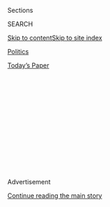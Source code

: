 <div id="app">

<div>

<div>

<div>

<div class="NYTAppHideMasthead css-1q2w90k e1suatyy0">

<div class="section css-ui9rw0 e1suatyy2">

<div class="css-eph4ug er09x8g0">

<div class="css-6n7j50">

</div>

<span class="css-1dv1kvn">Sections</span>

<div class="css-10488qs">

<span class="css-1dv1kvn">SEARCH</span>

</div>

[Skip to content](#site-content)[Skip to site
index](#site-index)

</div>

<div id="masthead-section-label" class="css-1wr3we4 eaxe0e00">

[Politics](https://www.nytimes.com/section/politics)

</div>

<div class="css-10698na e1huz5gh0">

</div>

</div>

<div id="masthead-bar-one" class="section hasLinks css-15hmgas e1csuq9d3">

<div class="css-uqyvli e1csuq9d0">

</div>

<div class="css-1uqjmks e1csuq9d1">

</div>

<div class="css-9e9ivx">

[](https://myaccount.nytimes.com/auth/login?response_type=cookie&client_id=vi)

</div>

<div class="css-1bvtpon e1csuq9d2">

[Today’s
Paper](https://www.nytimes.com/section/todayspaper)

</div>

</div>

</div>

</div>

<div data-aria-hidden="false">

<div id="site-content" data-role="main">

<div>

<div class="css-1aor85t" style="opacity:0.000000001;z-index:-1;visibility:hidden">

<div class="css-1hqnpie">

<div class="css-epjblv">

<span class="css-17xtcya">[Politics](/section/politics)</span><span class="css-x15j1o">|</span><span class="css-fwqvlz">Kayleigh
McEnany Heckles the Press. Is That
All?</span>

</div>

<div class="css-k008qs">

<div class="css-1iwv8en">

<span class="css-18z7m18"></span>

<div>

</div>

</div>

<span class="css-1n6z4y">https://nyti.ms/3i0XaqO</span>

<div class="css-1705lsu">

<div class="css-4xjgmj">

<div class="css-4skfbu" data-role="toolbar" data-aria-label="Social Media Share buttons, Save button, and Comments Panel with current comment count" data-testid="share-tools">

  - 
  - 
  - 
  - 
    
    <div class="css-6n7j50">
    
    </div>

  - 

</div>

</div>

</div>

</div>

</div>

</div>

<div id="NYT_TOP_BANNER_REGION" class="css-13pd83m">

</div>

<div id="top-wrapper" class="css-1sy8kpn">

<div id="top-slug" class="css-l9onyx">

Advertisement

</div>

[Continue reading the main
story](#after-top)

<div class="ad top-wrapper" style="text-align:center;height:100%;display:block;min-height:250px">

<div id="top" class="place-ad" data-position="top" data-size-key="top">

</div>

</div>

<div id="after-top">

</div>

</div>

<div>

<div id="sponsor-wrapper" class="css-1hyfx7x">

<div id="sponsor-slug" class="css-19vbshk">

Supported by

</div>

[Continue reading the main
story](#after-sponsor)

<div id="sponsor" class="ad sponsor-wrapper" style="text-align:center;height:100%;display:block">

</div>

<div id="after-sponsor">

</div>

</div>

<div class="css-186x18t">

White HOUse MEMO

</div>

<div class="css-1vkm6nb ehdk2mb0">

# Kayleigh McEnany Heckles the Press. Is That All?

</div>

President Trump does not always watch her briefings, and even his allies
say she risks being known more for “hitting the press with a
two-by-four” than advancing his priorities.

<div class="css-79elbk" data-testid="photoviewer-wrapper">

<div class="css-z3e15g" data-testid="photoviewer-wrapper-hidden">

</div>

<div class="css-1a48zt4 ehw59r15" data-testid="photoviewer-children">

![<span class="css-16f3y1r e13ogyst0" data-aria-hidden="true">Kayleigh
McEnany is the fourth White House press secretary since President Trump
took
office.</span><span class="css-cnj6d5 e1z0qqy90" itemprop="copyrightHolder"><span class="css-1ly73wi e1tej78p0">Credit...</span><span><span>Doug
Mills/The New York
Times</span></span></span>](https://static01.nyt.com/images/2020/08/02/us/politics/02dc-kayleigh-pix1/02dc-kayleigh-pix1-articleLarge.jpg?quality=75&auto=webp&disable=upscale)

</div>

</div>

<div class="css-18e8msd">

<div class="css-pdw9fk epjyd6m0">

<div class="css-1txwxcy ey68jwv0" data-aria-hidden="true">

[![Katie
Rogers](https://static01.nyt.com/images/2018/06/12/multimedia/author-katie-rogers/author-katie-rogers-thumbLarge-v2.png
"Katie Rogers")](https://www.nytimes.com/by/katie-rogers)[![Maggie
Haberman](https://static01.nyt.com/images/2018/07/12/multimedia/author-maggie-haberman/author-maggie-haberman-thumbLarge.png
"Maggie Haberman")](https://www.nytimes.com/by/maggie-haberman)

</div>

<div class="css-1baulvz">

By [<span class="css-1baulvz" itemprop="name">Katie
Rogers</span>](https://www.nytimes.com/by/katie-rogers) and
[<span class="css-1baulvz last-byline" itemprop="name">Maggie
Haberman</span>](https://www.nytimes.com/by/maggie-haberman)

</div>

</div>

  - 
    
    <div class="css-ld3wwf e16638kd2">
    
    Aug. 2,
    2020
    
    </div>

  - 
    
    <div class="css-4xjgmj">
    
    <div class="css-d8bdto" data-role="toolbar" data-aria-label="Social Media Share buttons, Save button, and Comments Panel with current comment count" data-testid="share-tools">
    
      - 
      - 
      - 
      - 
        
        <div class="css-6n7j50">
        
        </div>
    
      - 
    
    </div>
    
    </div>

</div>

</div>

<div class="section meteredContent css-1r7ky0e" name="articleBody" itemprop="articleBody">

<div class="css-1fanzo5 StoryBodyCompanionColumn">

<div class="css-53u6y8">

WASHINGTON — For the first half of his term, President Trump treated the
White House press briefing as must-see television. From his small dining
room off the Oval Office, he kept close watch over his first two press
secretaries as they battled with journalists, defended his performance
and often tried to rewrite history.

Kayleigh McEnany, the fourth person to hold the job since Mr. Trump took
office, does all of those things. The difference now is that the
president, who once considered the White House briefings to be
appointment television, does not always watch.

Just over 13 weeks from Election Day, Mr. Trump is back to serving as
his own primary spokesman, putting his faith in himself to pull out of a
deep polling hole and make the case for why voters should choose to give
him four more years despite his mishandling of the [coronavirus
pandemic](https://www.nytimes.com/news-event/coronavirus) and a [brutal
recession](https://www.nytimes.com/2020/07/30/business/economy/q2-gdp-coronavirus-economy.html).

Whether he is helping himself is subject to debate. But his decision to
put himself front and center on a near-daily basis has left Ms. McEnany
in a distinctly secondary role. Not only has her audience of one failed
to watch a number of her briefings in recent weeks — a senior
administration official suggested on Friday that the president was busy
with other matters — she has also encountered flagging interest from
television networks; only Fox News regularly carries her briefings live,
and at least one network has declined a request to have her appear on
one of its shows.

</div>

</div>

<div class="css-1fanzo5 StoryBodyCompanionColumn">

<div class="css-53u6y8">

All of that is leaving it increasingly unclear what purpose Ms. McEnany
is filling beyond berating the news media from the briefing room podium.

When Ms. McEnany, 32, [assumed the role in
April](https://www.nytimes.com/2020/04/07/us/politics/kayleigh-mcenany-stephanie-grisham-trump.html),
Mr. Trump was delivering two-hour briefings on the coronavirus pandemic.
At the time, questions were raised internally about whether Ms. McEnany
should start formalized briefings or continue defending the president
through television appearances — she initially made a name for herself
in his world by defending him on CNN, a network where he has few allies.

In April, her new colleagues also wondered how Ms. McEnany, an operative
known for overtly partisan and often fact-free defenses of the
president, would fare in the White House, which is [supposed to separate
official business from campaign
operations](https://www.nytimes.com/2020/07/16/us/politics/trump-goya-ivanka.html)
— at least in theory.

If that was ever a concern for Ms. McEnany or anyone else on staff, it
never showed. Working with Mark Meadows, the White House chief of staff,
and several of the officials he brought with him when he joined the
administration in March, Ms. McEnany reinstated the briefings, which had
been stopped under her predecessor, Stephanie Grisham. Ms. McEnany
infused them with campaign-style talking points and edited videos of
news clips, some of which were stripped of context.

Instead of bringing the public health experts involved in the
coronavirus response with her to the podium so that reporters could ask
them questions, she spoke to them herself beforehand.

</div>

</div>

<div class="css-1fanzo5 StoryBodyCompanionColumn">

<div class="css-53u6y8">

Early in Ms. McEnany’s tenure, she was praised by conservative news
media for her attacks on the mainstream press. But since then, she has
so far struggled to make the briefings compelling enough — or credible
enough — to refocus the attention on what the administration hopes to
highlight instead of the pandemic. She recently resorted to playing a
video of protesters in Portland, Ore., that she accused the news media
of ignoring. The video [contained explicit
language](https://twitter.com/alexnazaryan/status/1286718175506178048?ref_src=twsrc%5Etfw%7Ctwcamp%5Etweetembed%7Ctwterm%5E1286718175506178048%7Ctwgr%5E&ref_url=https%3A%2F%2Fwww.businessinsider.com%2Ffox-news-cut-away-from-disturbing-portland-video-wh-briefing-2020-7),
causing Fox News, which faithfully airs the briefings, to cut away.

“We were not expecting that video, and our management here at Fox News
has decided we will cut away at this time,” the host, Harris Faulkner,
said.

Ms. McEnany is hardly the first Trump press secretary to criticize the
news media, or to say things from the podium that are untrue.

Sean Spicer, the first to hold the job under Mr. Trump, started out by
trying to persuade incredulous reporters and the nation that the
Inauguration Day crowd size set an attendance record. ([It
didn’t](https://www.nytimes.com/2017/01/22/us/politics/president-trump-inauguration-crowd-white-house.html).)
Sarah Huckabee Sanders
[refused](https://www.theguardian.com/us-news/2018/aug/03/sanders-trump-acosta-media-enemy)
to disavow Mr. Trump’s claim that journalists were the enemies of the
people. And Ms. Grisham, [who never held a
briefing](https://www.nytimes.com/2020/01/10/business/media/stephanie-grisham-trump-press-secretary.html),
preferred using Twitter to call out journalists by name.

But for all that, Ms. McEnany’s predecessors also understood the value
in working with reporters, even when it was not something Mr. Trump
encouraged.

Jonathan Karl of ABC News, the former president of the White House
Correspondents’ Association, criticized Ms. McEnany’s tendency to fill
the press briefings with “head-spinning contradictions” and her lack of
interest in clarifying Mr. Trump’s decisions, particularly on matters of
race.

“The White House press secretary serves at the pleasure of a president
but is also a public servant whose salary is paid by taxpayers,” Mr.
Karl [wrote in a Washington Post
op-ed](https://www.washingtonpost.com/opinions/its-the-duty-of-the-white-house-press-secretary-to-hold-briefings-but-not-like-this/2020/07/10/1a61ae78-c2cc-11ea-b178-bb7b05b94af1_story.html)
in July. “Denying reality and using the White House podium for purely
political purposes is a violation of public trust.”

</div>

</div>

<div class="css-1fanzo5 StoryBodyCompanionColumn">

<div class="css-53u6y8">

Ms. McEnany has taken the adversarial posture to a new level. At one
point, she insinuated that reporters were adverse to religion by saying
journalists were “desperately” opposed to houses of worship reopening
during the pandemic.

Ari Fleischer, who served as press secretary during the administration
of President George W. Bush, praised Ms. McEnany’s performance but said
she had demonstrated little interest in forging a relationship with the
press. He said her tendency of “hitting the press with a two-by-four”
risked overshadowing any substantive contributions.

“The press secretaries have always [served two
masters](https://www.nytimes.com/2001/01/22/us/public-lives-careful-steps-took-press-secretary-to-the-white-house.html),
as the old adage goes,” Mr. Fleischer, a Fox News contributor, said.
“But these days, the president is way bigger than the press in reality
of how the briefing works.”

Mike McCurry, who served as press secretary under President Bill
Clinton, said that Ms. McEnany only seemed to be interested in serving
as a partisan booster for the president.

“There’s got to be a balance between providing information and content
that is useful to the public while advancing whatever the president’s
political objectives are,” Mr. McCurry said. “You kind of have to keep
both of those goals in mind.”

The White House disputed the idea that Ms. McEnany did not work with
reporters, but officials said she spent most of her time with the
president, maintaining that is what she should be doing as his chief
spokeswoman. Officials said that no cable television networks had
declined to have Ms. McEnany appear, but that she almost exclusively
appeared on Fox News.

“Kayleigh is a skilled, savvy communicator who delivers policy positions
while vocally defending President Trump against biased, negative media
coverage — which she is not afraid to expose when journalists attempt to
distort the record,” Judd Deere, a White House spokesman, said in a
statement about his boss.

</div>

</div>

<div class="css-1fanzo5 StoryBodyCompanionColumn">

<div class="css-53u6y8">

Questioning news coverage has become a central part of her regular
briefings. Ms. McEnany and members of the White House communications
staff spend much of the mornings on the days she briefs in preparation
for her to take the podium, assembling talking points and counterattacks
that are then stuffed into an oversized binder. The final product is
assembled for her by Julia Hahn, a former Breitbart News employee who
now works on the White House press and communications staff.

</div>

</div>

<div class="css-79elbk" data-testid="photoviewer-wrapper">

<div class="css-z3e15g" data-testid="photoviewer-wrapper-hidden">

</div>

<div class="css-1a48zt4 ehw59r15" data-testid="photoviewer-children">

![<span class="css-16f3y1r e13ogyst0" data-aria-hidden="true">Ms.
McEnany with her briefing binder last
month.</span><span class="css-cnj6d5 e1z0qqy90" itemprop="copyrightHolder"><span class="css-1ly73wi e1tej78p0">Credit...</span><span>Doug
Mills/The New York
Times</span></span>](https://static01.nyt.com/images/2020/08/02/us/politics/02dc-kayleigh-pix2/merlin_174798384_5e8585d7-a727-4a98-869b-232fd7a8fc1a-articleLarge.jpg?quality=75&auto=webp&disable=upscale)

</div>

</div>

<div class="css-1fanzo5 StoryBodyCompanionColumn">

<div class="css-53u6y8">

A recent photograph of the innards of the binder — full of tabs
containing ready-made talking points on topics such as “HATE,” “LIES,”
“MASKS” and “WINS” — offered a lens not into the problems the
administration faces, but [how Mr. Trump and his aides would prefer to
recast
them](https://www.washingtonpost.com/politics/2020/07/17/heres-what-kayleigh-mcenany-would-like-talk-about/).

On Friday, Ms. McEnany’s fingers trailed through the binder tabs as she
received a question on elections in Hong Kong. “I do have an answer for
you,” she said, before reading from a prepared statement that condemned
officials there for [postponing an
election](https://www.nytimes.com/2020/07/31/world/asia/hong-kong-election-delayed.html).

In the same briefing, she defended Mr. Trump’s suggestion that the
November election be postponed, in part because he had directed her to
focus part of her briefing on the topic, a senior administration
official said.

At other times, Ms. McEnany and Mr. Trump have not been in sync. Last
week, the president appeared confused at one of his own briefings when
he was told that Ms. McEnany had shared with reporters on live
television that he was being tested for the coronavirus several times a
day.

“I don’t know about more than one,” Mr. Trump said. “I do probably on
average a test every two days, three days, and I don’t know of any time
I’ve taken two in one day, but I could see that happening.”

</div>

</div>

<div class="css-1fanzo5 StoryBodyCompanionColumn">

<div class="css-53u6y8">

That moment starkly illustrated the limitation of press briefings under
Mr. Trump, a president who has no interest in letting them serve in a
traditional capacity as an organizing device to make sure his most
senior officials are in step with him.

“That has always been the value of a press briefing,” Mr. McCurry said.
“It is really a way to get a handle on the information and content
that the public needs to know, and that the government has an obligation
to disclose. I’m not sure that attitude prevails in this White House.”

</div>

</div>

<div>

</div>

</div>

<div>

</div>

<div>

</div>

<div>

</div>

<div>

<div id="bottom-wrapper" class="css-1ede5it">

<div id="bottom-slug" class="css-l9onyx">

Advertisement

</div>

[Continue reading the main
story](#after-bottom)

<div id="bottom" class="ad bottom-wrapper" style="text-align:center;height:100%;display:block;min-height:90px">

</div>

<div id="after-bottom">

</div>

</div>

</div>

</div>

</div>

## Site Index

<div>

</div>

## Site Information Navigation

  - [© <span>2020</span> <span>The New York Times
    Company</span>](https://help.nytimes.com/hc/en-us/articles/115014792127-Copyright-notice)

<!-- end list -->

  - [NYTCo](https://www.nytco.com/)
  - [Contact
    Us](https://help.nytimes.com/hc/en-us/articles/115015385887-Contact-Us)
  - [Work with us](https://www.nytco.com/careers/)
  - [Advertise](https://nytmediakit.com/)
  - [T Brand Studio](http://www.tbrandstudio.com/)
  - [Your Ad
    Choices](https://www.nytimes.com/privacy/cookie-policy#how-do-i-manage-trackers)
  - [Privacy](https://www.nytimes.com/privacy)
  - [Terms of
    Service](https://help.nytimes.com/hc/en-us/articles/115014893428-Terms-of-service)
  - [Terms of
    Sale](https://help.nytimes.com/hc/en-us/articles/115014893968-Terms-of-sale)
  - [Site
    Map](https://spiderbites.nytimes.com)
  - [Help](https://help.nytimes.com/hc/en-us)
  - [Subscriptions](https://www.nytimes.com/subscription?campaignId=37WXW)

</div>

</div>

</div>

</div>
